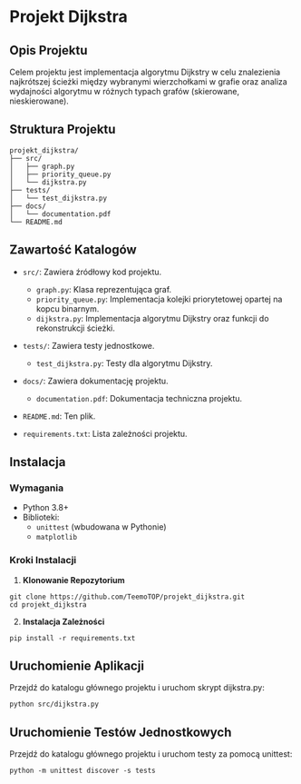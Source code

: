 # Projekt Dijkstra

## **Opis Projektu**

Celem projektu jest implementacja algorytmu Dijkstry w celu znalezienia najkrótszej ścieżki między wybranymi wierzchołkami w grafie oraz analiza wydajności algorytmu w różnych typach grafów (skierowane, nieskierowane).

## **Struktura Projektu**

```
projekt_dijkstra/
├── src/
│   ├── graph.py
│   ├── priority_queue.py
│   └── dijkstra.py
├── tests/
│   └── test_dijkstra.py
├── docs/
│   └── documentation.pdf
└── README.md
```
## **Zawartość Katalogów**

- `src/`: Zawiera źródłowy kod projektu.
  - `graph.py`: Klasa reprezentująca graf.
  - `priority_queue.py`: Implementacja kolejki priorytetowej opartej na kopcu binarnym.
  - `dijkstra.py`: Implementacja algorytmu Dijkstry oraz funkcji do rekonstrukcji ścieżki.

- `tests/`: Zawiera testy jednostkowe.
  - `test_dijkstra.py`: Testy dla algorytmu Dijkstry.

- `docs/`: Zawiera dokumentację projektu.
  - `documentation.pdf`: Dokumentacja techniczna projektu.

- `README.md`: Ten plik.

- `requirements.txt`: Lista zależności projektu.

## **Instalacja**

### **Wymagania**

- Python 3.8+
- Biblioteki:
  - `unittest` (wbudowana w Pythonie)
  - `matplotlib`

### **Kroki Instalacji**

1. **Klonowanie Repozytorium**

```console
git clone https://github.com/TeemoTOP/projekt_dijkstra.git
cd projekt_dijkstra
```
2. **Instalacja Zależności**
```console
pip install -r requirements.txt
```

## **Uruchomienie Aplikacji**

Przejdź do katalogu głównego projektu i uruchom skrypt dijkstra.py:

```console
python src/dijkstra.py

```
## **Uruchomienie Testów Jednostkowych**
Przejdź do katalogu głównego projektu i uruchom testy za pomocą unittest:

```console
python -m unittest discover -s tests
```

